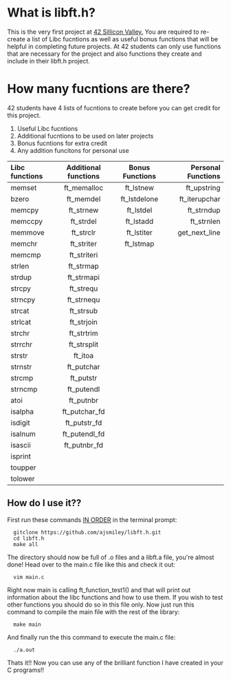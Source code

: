 # What is libft.h?
This is the very first project at <a href = "https://www.42.us.org/program/the-42-program/">42 Sillicon Valley.</a> You are required to re-create a list of Libc fucntions as well as useful bonus functions that will be helpful in completing future projects. At 42 students can only use functions that are necessary for the project and also functions they create and include in their libft.h project.
# How many fucntions are there?
42 students have 4 lists of fucntions to create before you can get credit for this project.
1) Useful Libc fucntions 
2) Additional fucntions to be used on later projects
3) Bonus fucntions for extra credit
4) Any addition funcitons for personal use

Libc functions | Additional functions | Bonus Functions | Personal Functions
:----------- | :-----------: | :-----------: | -----------:
memset		| ft_memalloc	| ft_lstnew		| ft_upstring 
bzero	  	| ft_memdel		| ft_lstdelone| ft_iterupchar
memcpy		| ft_strnew		| ft_lstdel		| ft_strndup
memccpy		| ft_strdel		| ft_lstadd		| ft_strnlen
memmove		| ft_strclr		| ft_lstiter	|  get_next_line   
memchr		| ft_striter	| ft_lstmap		| 
memcmp		| ft_striteri	|			      	| 
strlen		| ft_strmap		|				      | 
strdup		| ft_strmapi	|				      | 
strcpy		| ft_strequ		|			      	| 
strncpy		| ft_strnequ	|			| 
strcat		| ft_strsub		| | 
strlcat		| ft_strjoin	| | 
strchr		| ft_strtrim	| | 
strrchr		| ft_strsplit	| | 
strstr		| ft_itoa	  	| | 
strnstr		| ft_putchar	| | 
strcmp		| ft_putstr		| | 
strncmp		| ft_putendl	| |
atoi		  | ft_putnbr		| | 
isalpha		| ft_putchar_fd	| | 
isdigit		| ft_putstr_fd	| | 
isalnum		| ft_putendl_fd	| | 
isascii		| ft_putnbr_fd	| | 
isprint		| | |
toupper		| | | 
tolower		| | | 
## How do I use it?? 
First run these commands <u>IN ORDER</u> in the terminal prompt:

      gitclone https://github.com/ajsmiley/libft.h.git
      cd libft.h
      make all
The directory should now be full of .o files and a libft.a file, you're almost done!
Head over to the main.c file like this and check it out:

      vim main.c
Right now main is calling ft_function_test1() and that will print out information about the libc functions and how to use them. If you wish to test other functions you should do so in this file only.
Now just run this command to compile the main file with the rest of the library:
      
      make main
And finally run the this command to execute the main.c file:

      ./a.out
Thats it!! Now you can use any of the brilliant function I have created in your C programs!! 
